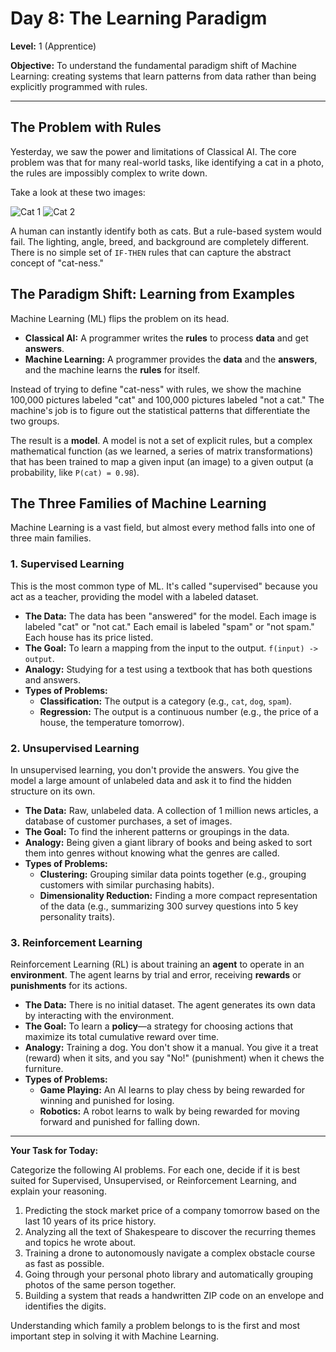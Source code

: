 # Day 8: The Learning Paradigm

**Level:** 1 (Apprentice)

**Objective:** To understand the fundamental paradigm shift of Machine Learning: creating systems that learn patterns from data rather than being explicitly programmed with rules.

---

## The Problem with Rules

Yesterday, we saw the power and limitations of Classical AI. The core problem was that for many real-world tasks, like identifying a cat in a photo, the rules are impossibly complex to write down.

Take a look at these two images:

![Cat 1](https://upload.wikimedia.org/wikipedia/commons/thumb/1/1b/Persian_Cat_in_a_basket.jpg/1024px-Persian_Cat_in_a_basket.jpg)
![Cat 2](https://upload.wikimedia.org/wikipedia/commons/thumb/a/a5/A_cat_from_a_low_angle.jpg/1024px-A_cat_from_a_low_angle.jpg)

A human can instantly identify both as cats. But a rule-based system would fail. The lighting, angle, breed, and background are completely different. There is no simple set of `IF-THEN` rules that can capture the abstract concept of "cat-ness."

## The Paradigm Shift: Learning from Examples

Machine Learning (ML) flips the problem on its head. 

*   **Classical AI:** A programmer writes the **rules** to process **data** and get **answers**.
*   **Machine Learning:** A programmer provides the **data** and the **answers**, and the machine learns the **rules** for itself.

Instead of trying to define "cat-ness" with rules, we show the machine 100,000 pictures labeled "cat" and 100,000 pictures labeled "not a cat." The machine's job is to figure out the statistical patterns that differentiate the two groups. 

The result is a **model**. A model is not a set of explicit rules, but a complex mathematical function (as we learned, a series of matrix transformations) that has been trained to map a given input (an image) to a given output (a probability, like `P(cat) = 0.98`).

## The Three Families of Machine Learning

Machine Learning is a vast field, but almost every method falls into one of three main families.

### 1. Supervised Learning

This is the most common type of ML. It's called "supervised" because you act as a teacher, providing the model with a labeled dataset.

*   **The Data:** The data has been "answered" for the model. Each image is labeled "cat" or "not cat." Each email is labeled "spam" or "not spam." Each house has its price listed.
*   **The Goal:** To learn a mapping from the input to the output. `f(input) -> output`.
*   **Analogy:** Studying for a test using a textbook that has both questions and answers.
*   **Types of Problems:**
    *   **Classification:** The output is a category (e.g., `cat`, `dog`, `spam`).
    *   **Regression:** The output is a continuous number (e.g., the price of a house, the temperature tomorrow).

### 2. Unsupervised Learning

In unsupervised learning, you don't provide the answers. You give the model a large amount of unlabeled data and ask it to find the hidden structure on its own.

*   **The Data:** Raw, unlabeled data. A collection of 1 million news articles, a database of customer purchases, a set of images.
*   **The Goal:** To find the inherent patterns or groupings in the data.
*   **Analogy:** Being given a giant library of books and being asked to sort them into genres without knowing what the genres are called.
*   **Types of Problems:**
    *   **Clustering:** Grouping similar data points together (e.g., grouping customers with similar purchasing habits).
    *   **Dimensionality Reduction:** Finding a more compact representation of the data (e.g., summarizing 300 survey questions into 5 key personality traits).

### 3. Reinforcement Learning

Reinforcement Learning (RL) is about training an **agent** to operate in an **environment**. The agent learns by trial and error, receiving **rewards** or **punishments** for its actions.

*   **The Data:** There is no initial dataset. The agent generates its own data by interacting with the environment.
*   **The Goal:** To learn a **policy**—a strategy for choosing actions that maximize its total cumulative reward over time.
*   **Analogy:** Training a dog. You don't show it a manual. You give it a treat (reward) when it sits, and you say "No!" (punishment) when it chews the furniture.
*   **Types of Problems:**
    *   **Game Playing:** An AI learns to play chess by being rewarded for winning and punished for losing.
    *   **Robotics:** A robot learns to walk by being rewarded for moving forward and punished for falling down.

---

**Your Task for Today:**

Categorize the following AI problems. For each one, decide if it is best suited for Supervised, Unsupervised, or Reinforcement Learning, and explain your reasoning.

1.  Predicting the stock market price of a company tomorrow based on the last 10 years of its price history.
2.  Analyzing all the text of Shakespeare to discover the recurring themes and topics he wrote about.
3.  Training a drone to autonomously navigate a complex obstacle course as fast as possible.
4.  Going through your personal photo library and automatically grouping photos of the same person together.
5.  Building a system that reads a handwritten ZIP code on an envelope and identifies the digits.

Understanding which family a problem belongs to is the first and most important step in solving it with Machine Learning.
